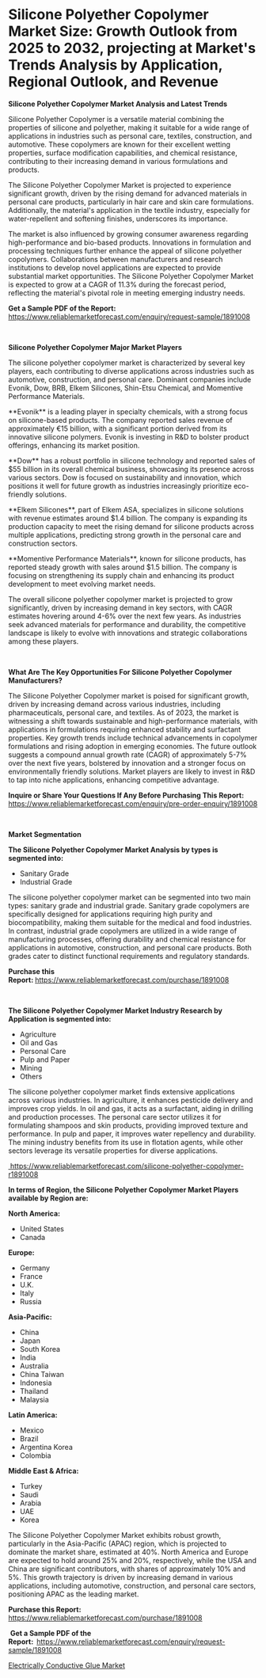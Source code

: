 <p><h1>Silicone Polyether Copolymer Market Size: Growth Outlook from 2025 to 2032, projecting at Market's Trends Analysis by Application, Regional Outlook, and Revenue</h1></p><p><strong>Silicone Polyether Copolymer Market Analysis and Latest Trends</strong></p>
<p><p>Silicone Polyether Copolymer is a versatile material combining the properties of silicone and polyether, making it suitable for a wide range of applications in industries such as personal care, textiles, construction, and automotive. These copolymers are known for their excellent wetting properties, surface modification capabilities, and chemical resistance, contributing to their increasing demand in various formulations and products.</p><p>The Silicone Polyether Copolymer Market is projected to experience significant growth, driven by the rising demand for advanced materials in personal care products, particularly in hair care and skin care formulations. Additionally, the material's application in the textile industry, especially for water-repellent and softening finishes, underscores its importance. </p><p>The market is also influenced by growing consumer awareness regarding high-performance and bio-based products. Innovations in formulation and processing techniques further enhance the appeal of silicone polyether copolymers. Collaborations between manufacturers and research institutions to develop novel applications are expected to provide substantial market opportunities. The Silicone Polyether Copolymer Market is expected to grow at a CAGR of 11.3% during the forecast period, reflecting the material's pivotal role in meeting emerging industry needs.</p></p>
<p><strong>Get a Sample PDF of the Report:&nbsp;</strong> <a href="https://www.reliablemarketforecast.com/enquiry/request-sample/1891008?utm_campaign=3069&utm_medium=2&utm_source=Github&utm_content=ia&utm_term=02042025&utm_id=silicone-polyether-copolymer">https://www.reliablemarketforecast.com/enquiry/request-sample/1891008</a></p>
<p>&nbsp;</p>
<p><strong>Silicone Polyether Copolymer Major Market Players</strong></p>
<p><p>The silicone polyether copolymer market is characterized by several key players, each contributing to diverse applications across industries such as automotive, construction, and personal care. Dominant companies include Evonik, Dow, BRB, Elkem Silicones, Shin-Etsu Chemical, and Momentive Performance Materials.</p><p>**Evonik** is a leading player in specialty chemicals, with a strong focus on silicone-based products. The company reported sales revenue of approximately €15 billion, with a significant portion derived from its innovative silicone polymers. Evonik is investing in R&D to bolster product offerings, enhancing its market position.</p><p>**Dow** has a robust portfolio in silicone technology and reported sales of $55 billion in its overall chemical business, showcasing its presence across various sectors. Dow is focused on sustainability and innovation, which positions it well for future growth as industries increasingly prioritize eco-friendly solutions.</p><p>**Elkem Silicones**, part of Elkem ASA, specializes in silicone solutions with revenue estimates around $1.4 billion. The company is expanding its production capacity to meet the rising demand for silicone products across multiple applications, predicting strong growth in the personal care and construction sectors.</p><p>**Momentive Performance Materials**, known for silicone products, has reported steady growth with sales around $1.5 billion. The company is focusing on strengthening its supply chain and enhancing its product development to meet evolving market needs.</p><p>The overall silicone polyether copolymer market is projected to grow significantly, driven by increasing demand in key sectors, with CAGR estimates hovering around 4-6% over the next few years. As industries seek advanced materials for performance and durability, the competitive landscape is likely to evolve with innovations and strategic collaborations among these players.</p></p>
<p>&nbsp;</p>
<p><strong>What Are The Key Opportunities For Silicone Polyether Copolymer Manufacturers?</strong></p>
<p><p>The Silicone Polyether Copolymer market is poised for significant growth, driven by increasing demand across various industries, including pharmaceuticals, personal care, and textiles. As of 2023, the market is witnessing a shift towards sustainable and high-performance materials, with applications in formulations requiring enhanced stability and surfactant properties. Key growth trends include technical advancements in copolymer formulations and rising adoption in emerging economies. The future outlook suggests a compound annual growth rate (CAGR) of approximately 5-7% over the next five years, bolstered by innovation and a stronger focus on environmentally friendly solutions. Market players are likely to invest in R&D to tap into niche applications, enhancing competitive advantage.</p></p>
<p><strong>Inquire or Share Your Questions If Any Before Purchasing This Report:</strong> <a href="https://www.reliablemarketforecast.com/enquiry/pre-order-enquiry/1891008?utm_campaign=3069&utm_medium=2&utm_source=Github&utm_content=ia&utm_term=02042025&utm_id=silicone-polyether-copolymer">https://www.reliablemarketforecast.com/enquiry/pre-order-enquiry/1891008</a></p>
<p>&nbsp;</p>
<p><strong>Market Segmentation</strong></p>
<p><strong>The Silicone Polyether Copolymer Market Analysis by types is segmented into:</strong></p>
<p><ul><li>Sanitary Grade</li><li>Industrial Grade</li></ul></p>
<p><p>The silicone polyether copolymer market can be segmented into two main types: sanitary grade and industrial grade. Sanitary grade copolymers are specifically designed for applications requiring high purity and biocompatibility, making them suitable for the medical and food industries. In contrast, industrial grade copolymers are utilized in a wide range of manufacturing processes, offering durability and chemical resistance for applications in automotive, construction, and personal care products. Both grades cater to distinct functional requirements and regulatory standards.</p></p>
<p><strong>Purchase this Report:&nbsp;</strong><a href="https://www.reliablemarketforecast.com/purchase/1891008?utm_campaign=3069&utm_medium=2&utm_source=Github&utm_content=ia&utm_term=02042025&utm_id=silicone-polyether-copolymer">https://www.reliablemarketforecast.com/purchase/1891008</a></p>
<p>&nbsp;</p>
<p><strong>The Silicone Polyether Copolymer Market Industry Research by Application is segmented into:</strong></p>
<p><ul><li>Agriculture</li><li>Oil and Gas</li><li>Personal Care</li><li>Pulp and Paper</li><li>Mining</li><li>Others</li></ul></p>
<p><p>The silicone polyether copolymer market finds extensive applications across various industries. In agriculture, it enhances pesticide delivery and improves crop yields. In oil and gas, it acts as a surfactant, aiding in drilling and production processes. The personal care sector utilizes it for formulating shampoos and skin products, providing improved texture and performance. In pulp and paper, it improves water repellency and durability. The mining industry benefits from its use in flotation agents, while other sectors leverage its versatile properties for diverse applications.</p></p>
<p><a href="https://www.reliablemarketforecast.com/silicone-polyether-copolymer-r1891008?utm_campaign=3069&utm_medium=2&utm_source=Github&utm_content=ia&utm_term=02042025&utm_id=silicone-polyether-copolymer">&nbsp;https://www.reliablemarketforecast.com/silicone-polyether-copolymer-r1891008</a></p>
<p><strong>In terms of Region, the Silicone Polyether Copolymer Market Players available by Region are:</strong></p>
<p>
    <p> <strong> North America: </strong>
        <ul>
            <li>United States</li>
            <li>Canada</li>
        </ul>
        </p> 
    <p> <strong> Europe: </strong>
        <ul>
            <li>Germany</li>
            <li>France</li>
            <li>U.K.</li>
            <li>Italy</li>
            <li>Russia</li>
        </ul>
        </p> 
    <p> <strong> Asia-Pacific: </strong>
        <ul>
            <li>China</li>
            <li>Japan</li>
            <li>South Korea</li>
            <li>India</li>
            <li>Australia</li>
            <li>China Taiwan</li>
            <li>Indonesia</li>
            <li>Thailand</li>
            <li>Malaysia</li>
        </ul>
        </p> 
    <p> <strong> Latin America: </strong>
        <ul>
            <li>Mexico</li>
            <li>Brazil</li>
            <li>Argentina Korea</li>
            <li>Colombia</li>
        </ul>
        </p> 
    <p> <strong> Middle East & Africa: </strong>
        <ul>
            <li>Turkey</li>
            <li>Saudi</li>
            <li>Arabia</li>
            <li>UAE</li>
            <li>Korea</li>
        </ul>
    </p>
    </p>
<p><p>The Silicone Polyether Copolymer Market exhibits robust growth, particularly in the Asia-Pacific (APAC) region, which is projected to dominate the market share, estimated at 40%. North America and Europe are expected to hold around 25% and 20%, respectively, while the USA and China are significant contributors, with shares of approximately 10% and 5%. This growth trajectory is driven by increasing demand in various applications, including automotive, construction, and personal care sectors, positioning APAC as the leading market.</p></p>
<p><strong>Purchase this Report: </strong><a href="https://www.reliablemarketforecast.com/purchase/1891008?utm_campaign=3069&utm_medium=2&utm_source=Github&utm_content=ia&utm_term=02042025&utm_id=silicone-polyether-copolymer">https://www.reliablemarketforecast.com/purchase/1891008</a></p>
<p>&nbsp;<strong>Get a Sample PDF of the Report:&nbsp;&nbsp;</strong><a href="https://www.reliablemarketforecast.com/enquiry/request-sample/1891008?utm_campaign=3069&utm_medium=2&utm_source=Github&utm_content=ia&utm_term=02042025&utm_id=silicone-polyether-copolymer">https://www.reliablemarketforecast.com/enquiry/request-sample/1891008</a></p>
<p><strong></strong></p>
<p><p><a href="https://github.com/dailyspunj47/Market-Research-Report-List-1/blob/main/electrically-conductive-glue-market.md?utm_campaign=3069&utm_medium=2&utm_source=Github&utm_content=ia&utm_term=02042025&utm_id=silicone-polyether-copolymer">Electrically Conductive Glue Market</a></p></p>